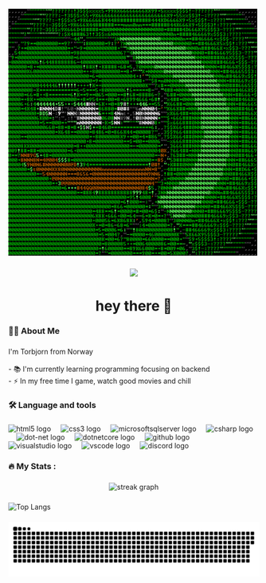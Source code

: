 
![](https://github.com/TorbjornF-H01/TorbjornF-H01/blob/main/GithubProfile/pepe_gif.gif)

###

<div align="center">
</div>

###

<div align="center">
  <img src="https://visitor-badge.laobi.icu/badge?page_id=TorbjornF-H01.TorbjornF-H01&"  />
</div>

###

<h1 align="center">hey there 👋</h1>

###

<h3 align="left">👩‍💻  About Me</h3>

###

<p align="left">I'm Torbjorn from Norway<br><br>- 📚 I'm currently learning programming focusing on backend<br>- ⚡ In my free time I game, watch good movies and chill</p>

###

<h3 align="left">🛠 Language and tools</h3>

###

<div align="left">
  <img src="https://cdn.jsdelivr.net/gh/devicons/devicon/icons/html5/html5-original.svg" height="40" alt="html5 logo"  />
  <img width="12" />
  <img src="https://cdn.jsdelivr.net/gh/devicons/devicon/icons/css3/css3-original.svg" height="40" alt="css3 logo"  />
  <img width="12" />
  <img src="https://cdn.jsdelivr.net/gh/devicons/devicon/icons/microsoftsqlserver/microsoftsqlserver-plain.svg" height="40" alt="microsoftsqlserver logo"  />
  <img width="12" />
  <img src="https://cdn.jsdelivr.net/gh/devicons/devicon/icons/csharp/csharp-original.svg" height="40" alt="csharp logo"  />
  <img width="12" />
  <img src="https://cdn.jsdelivr.net/gh/devicons/devicon/icons/dot-net/dot-net-original.svg" height="40" alt="dot-net logo"  />
  <img width="12" />
  <img src="https://cdn.jsdelivr.net/gh/devicons/devicon/icons/dotnetcore/dotnetcore-original.svg" height="40" alt="dotnetcore logo"  />
  <img width="12" />
  <img src="https://skillicons.dev/icons?i=github" height="40" alt="github logo"  />
  <img width="12" />
  <img src="https://skillicons.dev/icons?i=visualstudio" height="40" alt="visualstudio logo"  />
  <img width="12" />
  <img src="https://skillicons.dev/icons?i=vscode" height="40" alt="vscode logo"  />
  <img width="12" />
  <img src="https://skillicons.dev/icons?i=discord" height="40" alt="discord logo"  />
</div>

###

<h3 align="left">🔥   My Stats :</h3>

###

<div align="center">
  <img src="https://streak-stats.demolab.com?user=TorbjornF-H01&locale=en&mode=daily&theme=dark&hide_border=false&border_radius=5&order=3" height="220" alt="streak graph"  />
</div>

###
 ![Top Langs](https://github-readme-stats.vercel.app/api/top-langs/?username=TorbjornF-H01&theme=tokyonight)
###

<img src="https://raw.githubusercontent.com/TorbjornF-H01/TorbjornF-H01/output/snake.svg" alt="Snake animation" />

###
